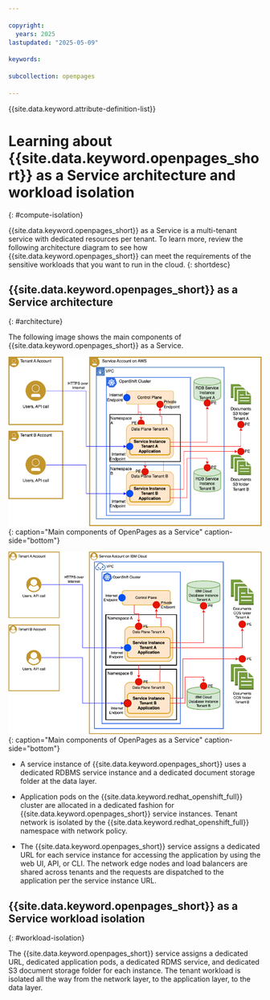 ```yaml
---

copyright:
  years: 2025
lastupdated: "2025-05-09"

keywords:

subcollection: openpages

---
```


{{site.data.keyword.attribute-definition-list}}

# Learning about {{site.data.keyword.openpages_short}} as a Service architecture and workload isolation
{: #compute-isolation}

{{site.data.keyword.openpages_short}} as a Service is a multi-tenant service with dedicated resources per tenant. To learn more, review the following architecture diagram to see how {{site.data.keyword.openpages_short}} can meet the requirements of the sensitive workloads that you want to run in the cloud.
{: shortdesc}

## {{site.data.keyword.openpages_short}} as a Service architecture
{: #architecture}

The following image shows the main components of {{site.data.keyword.openpages_short}} as a Service.

![Tenant isolation architecture](images/op_saas_tenant_isolation.png "Tenant isolation architecture"){: caption="Main components of OpenPages as a Service" caption-side="bottom"}


![Tenant isolation architecture](images/op_saas_tenant_isolation_ibmcloud.png "Tenant isolation architecture"){: caption="Main components of OpenPages as a Service" caption-side="bottom"}


- A service instance of {{site.data.keyword.openpages_short}} uses a dedicated RDBMS service instance and a dedicated document storage folder at the data layer.

- Application pods on the {{site.data.keyword.redhat_openshift_full}} cluster are allocated in a dedicated fashion for {{site.data.keyword.openpages_short}} service instances. Tenant network is isolated by the {{site.data.keyword.redhat_openshift_full}} namespace with network policy.
- The {{site.data.keyword.openpages_short}} service assigns a dedicated URL for each service instance for accessing the application by using the web UI, API, or CLI. The network edge nodes and load balancers are shared across tenants and the requests are dispatched to the application per the service instance URL.

## {{site.data.keyword.openpages_short}} as a Service workload isolation
{: #workload-isolation}

The {{site.data.keyword.openpages_short}} service assigns a dedicated URL, dedicated application pods, a dedicated RDMS service, and dedicated S3 document storage folder for each instance. The tenant workload is isolated all the way from the network layer, to the application layer, to the data layer.
